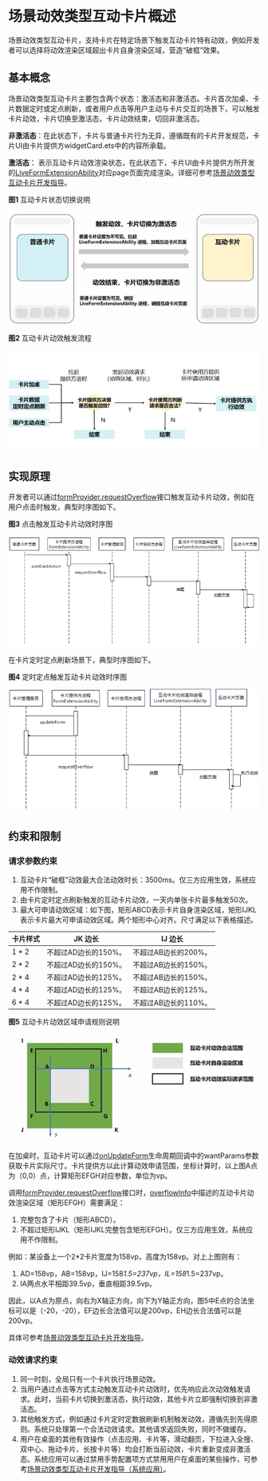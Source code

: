 # 场景动效类型互动卡片概述

场景动效类型互动卡片，支持卡片在特定场景下触发互动卡片特有动效，例如开发者可以选择将动效渲染区域超出卡片自身渲染区域，营造“破框”效果。

## 基本概念

场景动效类型互动卡片主要包含两个状态：激活态和非激活态。卡片首次加桌、卡片数据定时或定点刷新，或者用户点击等用户主动与卡片交互的场景下，可以触发卡片动效，卡片切换至激活态，卡片动效结束，切回非激活态。

**非激活态**：在此状态下，卡片与普通卡片行为无异，遵循既有的卡片开发规范，卡片UI由卡片提供方widgetCard.ets中的内容所承载。

**激活态**： 表示互动卡片动效渲染状态，在此状态下，卡片UI由卡片提供方所开发的[LiveFormExtensionAbility](../reference/apis-form-kit/js-apis-app-form-LiveFormExtensionAbility.md)对应page页面完成渲染。详细可参考[场景动效类型互动卡片开发指导](arkts-ui-liveform-sceneanimation-development.md)。

**图1** 互动卡片状态切换说明

![live-form-status-change.png](figures/live-form-status-change.png)

**图2** 互动卡片动效触发流程

![live-form-judge.PNG](figures/live-form-judge.PNG)

## 实现原理

开发者可以通过[formProvider.requestOverflow](../reference/apis-form-kit/js-apis-app-form-formProvider.md#formproviderrequestoverflow20)接口触发互动卡片动效，例如在用户点击时触发，典型时序图如下。

**图3** 点击触发互动卡片动效时序图

![live-form-click-timeline.png](figures/live-form-click-timeline.png)

在卡片定时定点刷新场景下，典型时序图如下。

**图4** 定时定点触发互动卡片动效时序图

![live-form-update-timeline.png](figures/live-form-update-timeline.png)

## 约束和限制

### 请求参数约束
1. 互动卡片“破框”动效最大合法动效时长：3500ms。<!--Del-->仅三方应用生效，系统应用不作限制。<!--DelEnd-->
2. 由卡片定时定点刷新触发的互动卡片动效，一天内单张卡片最多触发50次。
3. 最大可申请动效区域：如下图，矩形ABCD表示卡片自身渲染区域，矩形IJKL表示卡片最大可申请动效区域。两个矩形中心对齐。尺寸满足以下表格描述。

| 卡片样式  | JK 边长 | IJ 边长 | 
|-------|---------------|---------------|
| 1 * 2 | 不超过AD边长的150%。| 不超过AB边长的200%。|
| 2 * 2 | 不超过AD边长的150%。| 不超过AB边长的150%。|
| 2 * 4 | 不超过AD边长的125%。| 不超过AB边长的150%。|
| 4 * 4 | 不超过AD边长的125%。| 不超过AB边长的125%。|
| 6 * 4 | 不超过AD边长的125%。| 不超过AB边长的110%。|

**图5** 互动卡片动效区域申请规则说明

![live-form-overflow-rule.png](figures/live-form-overflow-rule.png)

在加桌时，互动卡片可以通过[onUpdateForm](../reference/apis-form-kit/js-apis-app-form-formExtensionAbility.md#formextensionabilityonupdateform)生命周期回调中的wantParams参数获取卡片实际尺寸。卡片提供方以此计算动效申请范围，坐标计算时，以上图A点为（0,0）点，计算矩形EFGH对应参数，单位为vp。

调用[formProvider.requestOverflow](../reference/apis-form-kit/js-apis-app-form-formProvider.md#formproviderrequestoverflow20)接口时，[overflowInfo](../reference/apis-form-kit/js-apis-app-form-formInfo.md#overflowinfo20)中描述的互动卡片动效渲染区域（矩形EFGH）需要满足：
1. 完整包含了卡片（矩形ABCD）。
2. 不超过矩形IJKL（矩形IJKL完整包含矩形EFGH）。<!--Del-->仅三方应用生效，系统应用不作限制。<!--DelEnd-->

例如：某设备上一个2*2卡片宽度为158vp，高度为158vp。对上上图则有： 
1. AD=158vp，AB=158vp，IJ=158*1.5=237vp，IL=158*1.5=237vp。
2. IA两点水平相距39.5vp，垂直相距39.5vp。

因此，以A点为原点，向右为X轴正方向，向下为Y轴正方向，图5中E点的合法坐标可以是（-20，-20），EF边长合法值可以是200vp，EH边长合法值可以是200vp。

具体可参考[场景动效类型互动卡片开发指导](arkts-ui-liveform-sceneanimation-development.md)。

### 动效请求约束
1. 同一时刻，全局只有一个卡片执行场景动效。
2. 当用户通过点击等方式主动触发互动卡片动效时，优先响应此次动效触发请求。此时，当前卡片切换到激活态，执行动效，其他卡片立即强制切换到非激活态。
3. 其他触发方式，例如通过卡片定时定数据刷新机制触发动效，遵循先到先得原则。系统只处理第一个合法动效请求。其他请求返回失败，同时不做缓存。
4. 用户在桌面的其他有效操作（点击应用、卡片等，滑动翻页，下拉进入全搜、双中心、拖动卡片、长按卡片等）均会打断当前动效，卡片重新变成非激活态。<!--Del-->系统应用可以通过禁用手势配置项方式禁用用户在桌面的某些操作，可参考[场景动效类型互动卡片开发指导（系统应用）](arkts-ui-liveform-sceneanimation-development-sys.md)。<!--DelEnd-->